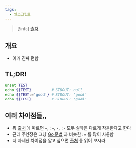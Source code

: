```yaml
---
tags:
  - 쉘스크립트
---
```

> [!info] [출처](https://tldp.org/LDP/abs/html/parameter-substitution.html)

## 개요

- 이거 진짜 편함

## TL;DR!

```bash
unset TEST
echo ${TEST}         # STDOUT: null
echo ${TEST:='good'} # STDOUT: 'good'
echo ${TEST}         # STDOUT: 'good'
```

## 여러 차이점들,,

- 뭐 [출처](https://tldp.org/LDP/abs/html/parameter-substitution.html) 에 따르면 `=`, `:=`, `-`, `:-` 모두 살짝은 다르게 작동한다고 한다
- 근데 주인장은 그냥 [Go 문법](https://gobyexample.com/variables) 과 비슷한 `:=` 를 많이 사용함
- 더 자세한 차이점을 알고 싶으면 [출처](https://tldp.org/LDP/abs/html/parameter-substitution.html) 를 읽어 보시라